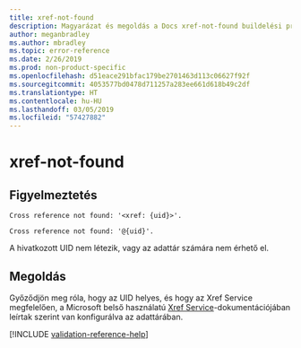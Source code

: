 ```yaml
---
title: xref-not-found
description: Magyarázat és megoldás a Docs xref-not-found buildelési problémájára
author: meganbradley
ms.author: mbradley
ms.topic: error-reference
ms.date: 2/26/2019
ms.prod: non-product-specific
ms.openlocfilehash: d51eace291bfac179be2701463d113c06627f92f
ms.sourcegitcommit: 4053577bd0478d711257a283ee661d618b49c2df
ms.translationtype: HT
ms.contentlocale: hu-HU
ms.lasthandoff: 03/05/2019
ms.locfileid: "57427882"
---
```

# <a name="xref-not-found"></a>xref-not-found

## <a name="warning"></a>Figyelmeztetés

`Cross reference not found: '<xref: {uid}>'.`

`Cross reference not found: '@{uid}'.`

A hivatkozott UID nem létezik, vagy az adattár számára nem érhető el.

## <a name="resolution"></a>Megoldás

Győződjön meg róla, hogy az UID helyes, és hogy az Xref Service megfelelően, a Microsoft belső használatú [Xref Service](https://review.docs.microsoft.com/en-us/help/onboard/admin/xref-service?branch=master)-dokumentációjában leírtak szerint van konfigurálva az adattárában.

<!--make sure to add this file to your includes folder and verify the path-->
[!INCLUDE [validation-reference-help](includes/validation-reference-help.md)]
